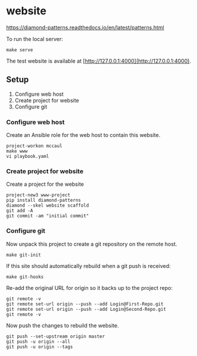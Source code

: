 # website

https://diamond-patterns.readthedocs.io/en/latest/patterns.html

To run the local server:

    make serve

The test website is available at [http://127.0.0.1:4000](http://127.0.0.1:4000).

## Setup

1. Configure web host
2. Create project for website
3. Configure git

### Configure web host

Create an Ansible role for the web host to contain this website.

    project-workon mccaul
    make www
    vi playbook.yaml

### Create project for website

Create a project for the website

    project-new3 www-project
    pip install diamond-patterns
    diamond --skel website scaffold
    git add -A
    git commit -am "initial commit"

### Configure git

Now unpack this project to create a git repository on the remote host.

    make git-init

If this site should automatically rebuild when a git push is received:

    make git-hooks

Re-add the original URL for origin so it backs up to the project repo:

    git remote -v
    git remote set-url origin --push --add Login@First-Repo.git
    git remote set-url origin --push --add Login@Second-Repo.git
    git remote -v

Now push the changes to rebuild the website.

    git push --set-upstream origin master
    git push -u origin --all
    git push -u origin --tags
